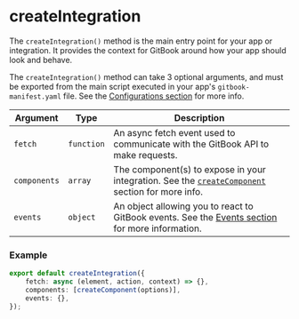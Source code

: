 # createIntegration

The `createIntegration()` method is the main entry point for your app or integration. It provides the context for GitBook around how your app should look and behave.

The `createIntegration()` method can take 3 optional arguments, and must be exported from the main script executed in your app's `gitbook-manifest.yaml` file. See the [Configurations section](../configurations.md) for more info.

| Argument     | Type       | Description                                                                                                            |
| ------------ | ---------- | ---------------------------------------------------------------------------------------------------------------------- |
| `fetch`      | `function` | An async fetch event used to communicate with the GitBook API to make requests.                                        |
| `components` | `array`    | The component(s) to expose in your integration. See the [`createComponent`](createcomponent.md) section for more info. |
| `events`     | `object`   | An object allowing you to react to GitBook events. See the [Events section](event.md) for more information.            |

### Example

```typescript
export default createIntegration({
    fetch: async (element, action, context) => {},
    components: [createComponent(options)],
    events: {},
});
```
